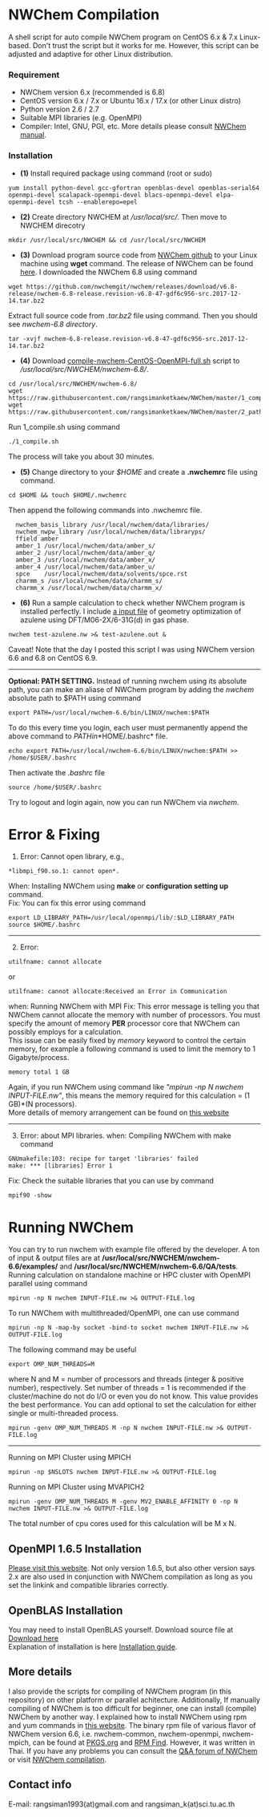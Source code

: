 # NWChem Compilation

A shell script for auto compile NWChem program on CentOS 6.x &amp; 7.x Linux-based. Don't trust the script but it works for me. However, this script can be adjusted and adaptive for other Linux distribution. 

### Requirement
* NWChem version 6.x (recommended is 6.8)
* CentOS version 6.x / 7.x or Ubuntu 16.x / 17.x (or other Linux distro)
* Python version 2.6 / 2.7
* Suitable MPI libraries (e.g. OpenMPI)
* Compiler: Intel, GNU, PGI, etc. More details please consult [NWChem manual](http://www.nwchem-sw.org/index.php/Compiling_NWChem#Setting_up_the_proper_environment_variables).
### Installation
  * **(1)**  Install required package using command (root or sudo)
```
yum install python-devel gcc-gfortran openblas-devel openblas-serial64 openmpi-devel scalapack-openmpi-devel blacs-openmpi-devel elpa-openmpi-devel tcsh --enablerepo=epel
```
  * **(2)**  Create directory NWCHEM at */usr/local/src/*. Then move to NWCHEM direcotry
```
mkdir /usr/local/src/NWCHEM && cd /usr/local/src/NWCHEM
```
  * **(3)**  Download program source code from [NWChem github](https://github.com/nwchemgit/nwchem) to your Linux machine using **wget** command. The release of NWChem can be found [here](https://github.com/nwchemgit/nwchem/releases/tag/v6.8-release). I downloaded the NWChem 6.8 using command
```
wget https://github.com/nwchemgit/nwchem/releases/download/v6.8-release/nwchem-6.8-release.revision-v6.8-47-gdf6c956-src.2017-12-14.tar.bz2
```
Extract full source code from *.tar.bz2* file using command. Then you should see *nwchem-6.8 directory*.
```
tar -xvjf nwchem-6.8-release.revision-v6.8-47-gdf6c956-src.2017-12-14.tar.bz2
```
  * **(4)**  Download [compile-nwchem-CentOS-OpenMPI-full.sh](https://github.com/rangsimanketkaew/NWChem/blob/master/compile-nwchem-CentOS-OpenMPI-full.sh) script to */usr/local/src/NWCHEM/nwchem-6.8/*.
```
cd /usr/local/src/NWCHEM/nwchem-6.8/
wget https://raw.githubusercontent.com/rangsimanketkaew/NWChem/master/1_compile.sh
wget https://raw.githubusercontent.com/rangsimanketkaew/NWChem/master/2_path.sh
```
Run 1_compile.sh using command
```
./1_compile.sh
```
The process will take you about 30 minutes.
  * **(5)**  Change directory to your *$HOME* and create a **.nwchemrc** file using command.
```
cd $HOME && touch $HOME/.nwchemrc
```
Then append the following commands into .nwchemrc file.  
```
  nwchem_basis_library /usr/local/nwchem/data/libraries/
  nwchem_nwpw_library /usr/local/nwchem/data/libraryps/
  ffield amber
  amber_1 /usr/local/nwchem/data/amber_s/
  amber_2 /usr/local/nwchem/data/amber_q/
  amber_3 /usr/local/nwchem/data/amber_x/
  amber_4 /usr/local/nwchem/data/amber_u/
  spce    /usr/local/nwchem/data/solvents/spce.rst
  charmm_s /usr/local/nwchem/data/charmm_s/
  charmm_x /usr/local/nwchem/data/charmm_x/
```
  * **(6)** Run a sample calculation to check whether NWChem program is installed perfectly. I include [a input file](https://github.com/rangsimanketkaew/NWChem/blob/master/test-azulene-dft/test-azulene.nw) of geometry optimization of azulene using DFT/M06-2X/6-31G(d) in gas phase.
```
nwchem test-azulene.nw >& test-azulene.out &
```
Caveat! Note that the day I posted this script I was using NWChem version 6.6 and 6.8 on CentOS 6.9.

---
**Optional: PATH SETTING.** Instead of running nwchem using its absolute path, you can make an aliase of NWChem program by adding the *nwchem* absolute path to $PATH using command
```
export PATH=/usr/local/nwchem-6.6/bin/LINUX/nwchem:$PATH
```
To do this every time you login, each user must permanently append the above command to $PATH in *$HOME/.bashrc* file.
```
echo export PATH=/usr/local/nwchem-6.6/bin/LINUX/nwchem:$PATH >> /home/$USER/.bashrc
```
Then activate the *.bashrc* file
```
source /home/$USER/.bashrc
```
Try to logout and login again, now you can run NWChem via *nwchem*.

# Error & Fixing
1. Error: Cannot open library, e.g.,
```
*libmpi_f90.so.1: cannot open*.
```
When: Installing NWChem using **make** or **configuration setting up** command.<br />
Fix: You can fix this error using command
```
export LD_LIBRARY_PATH=/usr/local/openmpi/lib/:$LD_LIBRARY_PATH
source $HOME/.bashrc
```

---
 2. Error: 
```
utilfname: cannot allocate
```
or
```
utilfname: cannot allocate:Received an Error in Communication
```
when: Running NWChem with MPI
Fix: This error message is telling you that NWChem cannot allocate the memory with number of processors. You must specify the amount of memory **PER** processor core that NWChem can possibly employs for a calculation. <br />
This issue can be easily fixed by *memory* keyword to control the certain memory, for example a following command is used to limit the memory to 1 Gigabyte/process.
```
memory total 1 GB
```
Again, if you run NWChem using command like *"mpirun -np N nwchem INPUT-FILE.nw"*, this means the memory required for this calculation = (1 GB)*(N processors). 
<br />
More details of memory arrangement can be found on [this website](http://www.nwchem-sw.org/index.php/Release66:Top-level#MEMORY)

---
3. Error: about MPI libraries.
when: Compiling NWChem with make command
```
GNUmakefile:103: recipe for target 'libraries' failed
make: *** [libraries] Error 1
```
Fix: Check the suitable libraries that you can use by command
```
mpif90 -show
```

# Running NWChem
You can try to run nwchem with example file offered by the developer. A ton of input & output files are at **/usr/local/src/NWCHEM/nwchem-6.6/examples/** and **/usr/local/src/NWCHEM/nwchem-6.6/QA/tests**. Running calculation on standalone machine or HPC cluster with OpenMPI parallel using command
```
mpirun -np N nwchem INPUT-FILE.nw >& OUTPUT-FILE.log
```
To run NWChem with multithreaded/OpenMPI, one can use command
```
mpirun -np N -map-by socket -bind-to socket nwchem INPUT-FILE.nw >& OUTPUT-FILE.log
```
The following command may be useful
```
export OMP_NUM_THREADS=M
```
where N and M = number of processors and threads (integer & positive number), respectively. Set number of threads = 1 is recommended if the cluster/machine do not do I/O or even you do not know. This value provides the best performance. You can add optional to set the calculation for either single or multi-threaded process.
```
mpirun -genv OMP_NUM_THREADS M -np N nwchem INPUT-FILE.nw >& OUTPUT-FILE.log 
```
---
Running on MPI Cluster using MPICH
```
mpirun -np $NSLOTS nwchem INPUT-FILE.nw >& OUTPUT-FILE.log 
```
Running on MPI Cluster using MVAPICH2
```
mpirun -genv OMP_NUM_THREADS M -genv MV2_ENABLE_AFFINITY 0 -np N nwchem INPUT-FILE.nw >& OUTPUT-FILE.log 
```
The total number of cpu cores used for this calculation will be M x N.

## OpenMPI 1.6.5 Installation
[Please visit this website](http://lsi.ugr.es/~jmantas/pdp/ayuda/datos/instalaciones/Install_OpenMPI_en.pdf). Not only version 1.6.5, but also other version says 2.x are also used in conjunction with NWChem compilation as long as you set the linkink and compatible libraries correctly.

## OpenBLAS Installation
You may need to install OpenBLAS yourself. Download source file at [Download here](https://www.open-mpi.org/software/ompi/v1.6/) <br />
Explanation of installation is here [Installation guide](https://github.com/xianyi/OpenBLAS/wiki/Installation-Guide).

## More details
I also provide the scripts for compiling of NWChem program (in this repository) on other platform or parallel achitecture. Additionally, If manually compiling of NWChem is too difficult for beginner, one can install (compile) NWChem by another way. I explained how to install NWChem using rpm and yum commands in [this website](https://sites.google.com/site/compchem403/personal-area/linux-knowledge/install-nwchem). The binary rpm file of various flavor of NWChem version 6.6, i.e. nwchem-common, nwchem-openmpi, nwchem-mpich, can be found at [PKGS.org](https://pkgs.org/download/nwchem) and [RPM Find](https://www.rpmfind.net/linux/rpm2html/search.php?query=nwchem&submit=Search+...). However, it was written in Thai. If you have any problems you can consult the [Q&A forum of NWChem](http://www.nwchem-sw.org/index.php/Special:AWCforum) or visit [NWChem compilation](http://www.nwchem-sw.org/index.php/Compiling_NWChem#Setting_up_the_proper_environment_variables).

## Contact info
E-mail: rangsiman1993(at)gmail.com and rangsiman_k(at)sci.tu.ac.th
